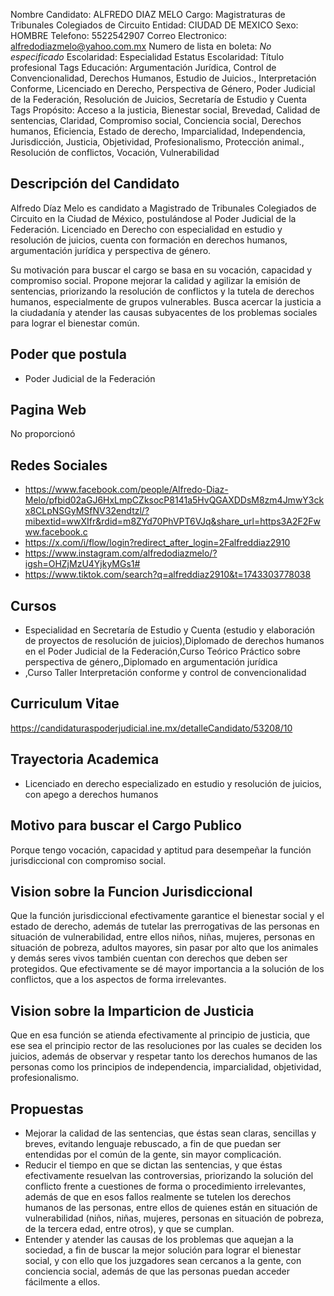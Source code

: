 Nombre Candidato: ALFREDO DIAZ MELO
Cargo: Magistraturas de Tribunales Colegiados de Circuito
Entidad: CIUDAD DE MEXICO
Sexo: HOMBRE
Telefono: 5522542907
Correo Electronico: alfredodiazmelo@yahoo.com.mx
Numero de lista en boleta: *No especificado*
Escolaridad: Especialidad
Estatus Escolaridad: Título profesional
Tags Educación: Argumentación Jurídica, Control de Convencionalidad, Derechos Humanos, Estudio de Juicios., Interpretación Conforme, Licenciado en Derecho, Perspectiva de Género, Poder Judicial de la Federación, Resolución de Juicios, Secretaría de Estudio y Cuenta
Tags Propósito: Acceso a la justicia, Bienestar social, Brevedad, Calidad de sentencias, Claridad, Compromiso social, Conciencia social, Derechos humanos, Eficiencia, Estado de derecho, Imparcialidad, Independencia, Jurisdicción, Justicia, Objetividad, Profesionalismo, Protección animal., Resolución de conflictos, Vocación, Vulnerabilidad


## Descripción del Candidato 

Alfredo Díaz Melo es candidato a Magistrado de Tribunales Colegiados de Circuito en la Ciudad de México, postulándose al Poder Judicial de la Federación. Licenciado en Derecho con especialidad en estudio y resolución de juicios, cuenta con formación en derechos humanos, argumentación jurídica y perspectiva de género.

Su motivación para buscar el cargo se basa en su vocación, capacidad y compromiso social. Propone mejorar la calidad y agilizar la emisión de sentencias, priorizando la resolución de conflictos y la tutela de derechos humanos, especialmente de grupos vulnerables. Busca acercar la justicia a la ciudadanía y atender las causas subyacentes de los problemas sociales para lograr el bienestar común.


## Poder que postula

- Poder Judicial de la Federación


## Pagina Web

No proporcionó


## Redes Sociales

- https://www.facebook.com/people/Alfredo-Diaz-Melo/pfbid02aGJ6HxLmpCZksocP8141a5HvQGAXDDsM8zm4JmwY3ckx8CLpNSGyMSfNV32endtzl/?mibextid=wwXIfr&rdid=m8ZYd70PhVPT6VJq&share_url=https3A2F2Fwww.facebook.c
- https://x.com/i/flow/login?redirect_after_login=2Falfreddiaz2910
- https://www.instagram.com/alfredodiazmelo/?igsh=OHZjMzU4YjkyMGs1#
- https://www.tiktok.com/search?q=alfreddiaz2910&t=1743303778038


## Cursos

- Especialidad en Secretaría de Estudio y Cuenta (estudio y elaboración de proyectos de resolución de juicios),Diplomado de derechos humanos en el Poder Judicial de la Federación,Curso Teórico Práctico sobre perspectiva de género,,Diplomado en argumentación jurídica
- ,Curso Taller Interpretación conforme y control de convencionalidad


## Curriculum Vitae

https://candidaturaspoderjudicial.ine.mx/detalleCandidato/53208/10


## Trayectoria Academica

- Licenciado en derecho especializado en estudio y resolución de juicios, con apego a derechos humanos


## Motivo para buscar el Cargo Publico

Porque tengo vocación, capacidad y aptitud para desempeñar la función jurisdiccional con compromiso social.


## Vision sobre la Funcion Jurisdiccional

Que la función jurisdiccional efectivamente garantice el bienestar social y el estado de derecho, además de tutelar las prerrogativas de las personas en situación de vulnerabilidad, entre ellos niños, niñas, mujeres, personas en situación de pobreza, adultos mayores, sin pasar por alto que los animales y demás seres vivos también cuentan con derechos que deben ser protegidos. Que efectivamente se dé mayor importancia a la solución de los conflictos, que a los aspectos de forma irrelevantes.


## Vision sobre la Imparticion de Justicia

Que en esa función se atienda efectivamente al principio de justicia, que ese sea el principio rector de las resoluciones por las cuales se deciden los juicios, además de observar y respetar tanto los derechos humanos de las personas como los principios de independencia, imparcialidad, objetividad, profesionalismo.


## Propuestas

- Mejorar la calidad de las sentencias, que éstas sean claras, sencillas y breves, evitando lenguaje rebuscado, a fin de que puedan ser entendidas por el común de la gente, sin mayor complicación.
- Reducir el tiempo en que se dictan las sentencias, y que éstas efectivamente resuelvan las controversias, priorizando la solución del conflicto frente a cuestiones de forma o procedimiento irrelevantes, además de que en esos fallos realmente se tutelen los derechos humanos de las personas, entre ellos de quienes están en situación de vulnerabilidad (niños, niñas, mujeres, personas en situación de pobreza, de la tercera edad, entre otros), y que se cumplan.
- Entender y atender las causas de los problemas que aquejan a la sociedad, a fin de buscar la mejor solución para lograr el bienestar social, y con ello que los juzgadores sean cercanos a la gente, con conciencia social, además de que las personas puedan acceder fácilmente a ellos.

